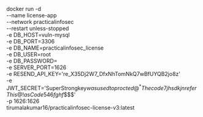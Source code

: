 docker run -d \
  --name license-app \
  --network practicalinfosec \
  --restart unless-stopped \
  -e DB_HOST=vuln-mysql \
  -e DB_PORT=3306 \
  -e DB_NAME=practicalinfosec_license \
  -e DB_USER=root \
  -e DB_PASSWORD= \
  -e SERVER_PORT=1626 \
  -e RESEND_API_KEY='re_X35Dj2W7_DfxNhTomNkQ7wBfUYQB2jo8z' \
  -e JWT_SECRET='SuperStrongkey$wasusedtoprocted@^*Thecode7jhsdkjnreferThis@!asCode546fghf%^$$$$' \
  -p 1626:1626 \
  tirumalakumar16/practicalinfosec-license-v3:latest